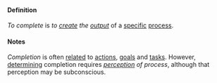 #### Definition

*To complete* is *to [create](https://github.com/gcassel/Modular-Organization-Terminology/blob/master/terms/create.md) the [output](https://github.com/gcassel/Modular-Organization-Terminology/blob/master/terms/output.md)* of a [specific](https://github.com/gcassel/Modular-Organization-Terminology/blob/master/terms/specific.md) [process](https://github.com/gcassel/Modular-Organization-Terminology/blob/master/terms/process.md).

#### Notes

*Completion* is often [related](https://github.com/gcassel/Modular-Organization-Terminology/blob/master/terms/relationship.md) to [actions](https://github.com/gcassel/Modular-Organization-Terminology/blob/master/terms/action.md), [goals](https://github.com/gcassel/Modular-Organization-Terminology/blob/master/terms/goal.md) and [tasks](https://github.com/gcassel/Modular-Organization-Terminology/blob/master/terms/task.md).  However, [determining](https://github.com/gcassel/Modular-Organization-Terminology/blob/master/terms/determine.md) completion requires *[perception](https://github.com/gcassel/Modular-Organization-Terminology/blob/master/terms/perceive.md) of process*, although that perception may be subconscious.
